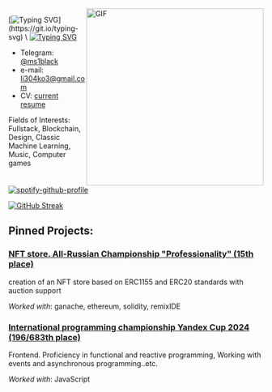 <img align="right" alt="GIF" width="350" src="https://media2.giphy.com/media/v1.Y2lkPTc5MGI3NjExNWI0djh4c3lzeDZtcm1oM204eng1NzhxZzljbDczc3RmajkxcWNjMyZlcD12MV9pbnRlcm5hbF9naWZfYnlfaWQmY3Q9Zw/ovWn8N8TVg8hi/giphy.gif" />

[![Typing SVG](https://readme-typing-svg.demolab.com?font=Inter&weight=600&size=30&duration=3500&pause=2000&color=0B2631&repeat=false&width=435&lines=Hi%2C+i'm+Ms1black!)](https://git.io/typing-svg) \
[![Typing SVG](https://readme-typing-svg.demolab.com?font=Inter&weight=600&duration=3500&pause=10000&color=0B2631&repeat=false&width=435&lines=engineer+student+at+BMSTU)](https://git.io/typing-svg)





* Telegram: [@ms1black](https://t.me/ms1black)
* e-mail: li304ko3@gmail.com
* CV: [current resume](#)
  

Fields of Interests: Fullstack, Blockchain, Design, Classic Machine Learning, Music, Computer games

[![spotify-github-profile](https://spotify-github-profile.kittinanx.com/api/view?uid=31pbxjntmjr6yrdy5gi3dbgkkgcq&cover_image=true&theme=natemoo-re&show_offline=false&background_color=fcccff&interchange=true&bar_color=7598ff&bar_color_cover=false)](https://spotify-github-profile.kittinanx.com/api/view?uid=31pbxjntmjr6yrdy5gi3dbgkkgcq&redirect=true)

[![GitHub Streak](https://github-readme-streak-stats.herokuapp.com/?user=ms1black)](https://git.io/streak-stats)

## Pinned Projects: 

### [NFT store. All-Russian Championship "Professionality" (15th place)]()
creation of an NFT store based on ERC1155 and ERC20 standards with auction support

*Worked with*: ganache, ethereum, solidity, remixIDE

### [International programming championship Yandex Cup 2024 (196/683th place)]()
Frontend. Proficiency in functional and reactive programming, Working with events and asynchronous programming..etc.

*Worked with*: JavaScript
